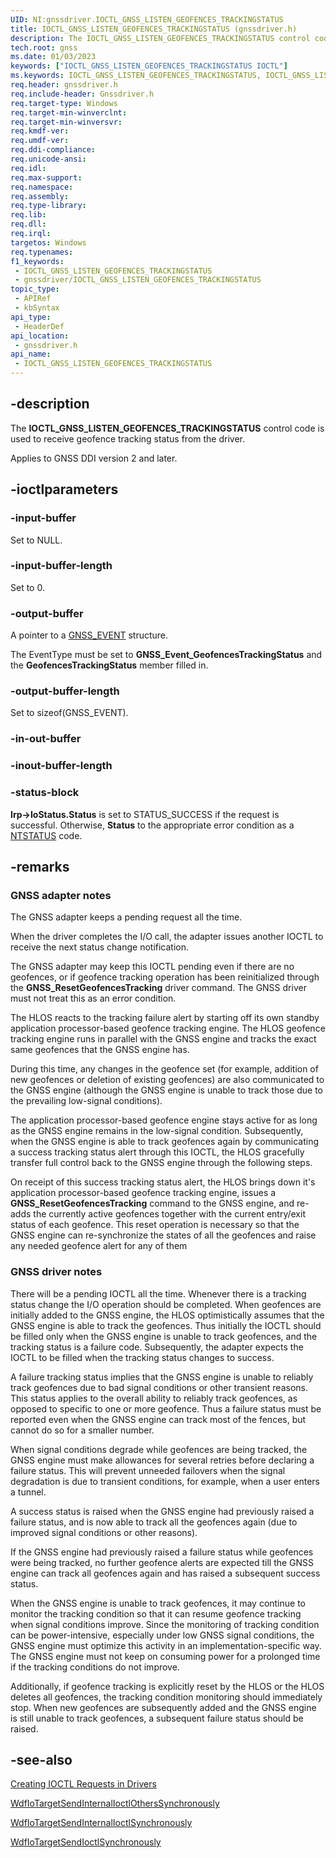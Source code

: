 ```yaml
---
UID: NI:gnssdriver.IOCTL_GNSS_LISTEN_GEOFENCES_TRACKINGSTATUS
title: IOCTL_GNSS_LISTEN_GEOFENCES_TRACKINGSTATUS (gnssdriver.h)
description: The IOCTL_GNSS_LISTEN_GEOFENCES_TRACKINGSTATUS control code is used to receive geofence tracking status from the driver.
tech.root: gnss
ms.date: 01/03/2023
keywords: ["IOCTL_GNSS_LISTEN_GEOFENCES_TRACKINGSTATUS IOCTL"]
ms.keywords: IOCTL_GNSS_LISTEN_GEOFENCES_TRACKINGSTATUS, IOCTL_GNSS_LISTEN_GEOFENCES_TRACKINGSTATUS control, IOCTL_GNSS_LISTEN_GEOFENCES_TRACKINGSTATUS control code [Sensor Devices], gnss.ioctl_gnss_listen_geofences_trackingstatus, gnssdriver/IOCTL_GNSS_LISTEN_GEOFENCES_TRACKINGSTATUS
req.header: gnssdriver.h
req.include-header: Gnssdriver.h
req.target-type: Windows
req.target-min-winverclnt: 
req.target-min-winversvr: 
req.kmdf-ver: 
req.umdf-ver: 
req.ddi-compliance: 
req.unicode-ansi: 
req.idl: 
req.max-support: 
req.namespace: 
req.assembly: 
req.type-library: 
req.lib: 
req.dll: 
req.irql: 
targetos: Windows
req.typenames: 
f1_keywords:
 - IOCTL_GNSS_LISTEN_GEOFENCES_TRACKINGSTATUS
 - gnssdriver/IOCTL_GNSS_LISTEN_GEOFENCES_TRACKINGSTATUS
topic_type:
 - APIRef
 - kbSyntax
api_type:
 - HeaderDef
api_location:
 - gnssdriver.h
api_name:
 - IOCTL_GNSS_LISTEN_GEOFENCES_TRACKINGSTATUS
---
```


## -description

The **IOCTL_GNSS_LISTEN_GEOFENCES_TRACKINGSTATUS** control code is used to receive geofence tracking status from the driver.

Applies to GNSS DDI version 2 and later.

## -ioctlparameters

### -input-buffer

Set to NULL.

### -input-buffer-length

Set to 0.

### -output-buffer

A pointer to a [GNSS_EVENT](./ns-gnssdriver-gnss_event.md) structure.

The EventType must be set to **GNSS_Event_GeofencesTrackingStatus** and the **GeofencesTrackingStatus** member filled in.

### -output-buffer-length

Set to sizeof(GNSS_EVENT).

### -in-out-buffer

### -inout-buffer-length

### -status-block

**Irp->IoStatus.Status** is set to STATUS_SUCCESS if the request is successful. Otherwise, **Status** to the appropriate error condition as a [NTSTATUS](/windows-hardware/drivers/kernel/using-ntstatus-values) code.

## -remarks

### GNSS adapter notes

The GNSS adapter keeps a pending request all the time.

When the driver completes the I/O call, the adapter issues another IOCTL to receive the next status change notification.

The GNSS adapter may keep this IOCTL pending even if there are no geofences, or if geofence tracking operation has been reinitialized through the **GNSS_ResetGeofencesTracking** driver command. The GNSS driver must not treat this as an error condition.

The HLOS reacts to the tracking failure alert by starting off its own standby application processor-based geofence tracking engine. The HLOS geofence tracking engine runs in parallel with the GNSS engine and tracks the exact same geofences that the GNSS engine has.

During this time, any changes in the geofence set (for example, addition of new geofences or deletion of existing geofences) are also communicated to the GNSS engine (although the GNSS engine is unable to track those due to the prevailing low-signal conditions).

The application processor-based geofence engine stays active for as long as the GNSS engine remains in the low-signal condition. Subsequently, when the GNSS engine is able to track geofences again  by communicating a success tracking status alert through this IOCTL, the HLOS gracefully transfer full control back to the GNSS engine through the following steps.

On receipt of this success tracking status alert, the HLOS brings down it's application processor-based geofence tracking engine, issues a **GNSS_ResetGeofencesTracking** command to the GNSS engine, and re-adds the currently active geofences together with the current entry/exit status of each geofence. This reset operation is necessary so that the GNSS engine can re-synchronize the states of all the geofences  and raise any needed geofence alert for any of them

### GNSS driver notes

There will be a pending IOCTL all the time. Whenever there is a tracking status change the I/O operation should be completed. When geofences are initially added to the GNSS engine, the HLOS optimistically assumes that the GNSS engine is able to track the geofences. Thus initially the IOCTL should be filled only when the GNSS engine is unable to track geofences, and the tracking status is a failure code. Subsequently, the adapter expects the IOCTL to be filled when the tracking status changes to success.

A failure tracking status implies that the GNSS engine is unable to reliably track geofences due to bad signal conditions or other transient reasons. This status applies to the overall ability to reliably track geofences, as opposed to specific to one or more geofence. Thus a failure status must be reported even when the GNSS engine can track most of the fences, but cannot do so for a smaller number.

When signal conditions degrade while geofences are being tracked, the GNSS engine must make allowances for several retries before declaring a failure status. This will prevent unneeded failovers when the signal degradation is due to transient conditions, for example, when a  user enters a tunnel.

A success status is raised when the GNSS engine had previously raised a failure status, and is now able to track all the geofences again (due to improved signal conditions or other reasons).

If the GNSS engine had previously raised a failure status while geofences were being tracked, no further geofence alerts are expected till the GNSS engine can track all geofences again and has raised a subsequent success status.

When the GNSS engine is unable to track geofences, it may continue to monitor the tracking condition so that it can resume geofence tracking when signal conditions improve. Since the monitoring of tracking condition can be power-intensive, especially under low GNSS signal conditions, the GNSS engine must optimize this activity in an implementation-specific way. The GNSS engine must not keep on consuming power for a prolonged time if the tracking conditions do not improve.

Additionally, if geofence tracking is explicitly reset by the HLOS or the HLOS deletes all geofences, the tracking condition monitoring should immediately stop. When new geofences are subsequently added and the GNSS engine is still unable to track geofences, a subsequent failure status should be raised.

## -see-also

[Creating IOCTL Requests in Drivers](/windows-hardware/drivers/kernel/creating-ioctl-requests-in-drivers)

[WdfIoTargetSendInternalIoctlOthersSynchronously](../wdfiotarget/nf-wdfiotarget-wdfiotargetsendinternalioctlotherssynchronously.md)

[WdfIoTargetSendInternalIoctlSynchronously](../wdfiotarget/nf-wdfiotarget-wdfiotargetsendinternalioctlsynchronously.md)

[WdfIoTargetSendIoctlSynchronously](../wdfiotarget/nf-wdfiotarget-wdfiotargetsendioctlsynchronously.md)
